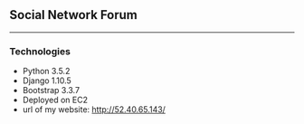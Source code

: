#
## Social Network Forum
--------
### Technologies

- Python 3.5.2
- Django 1.10.5
- Bootstrap 3.3.7
- Deployed on EC2
- url of my website: http://52.40.65.143/
